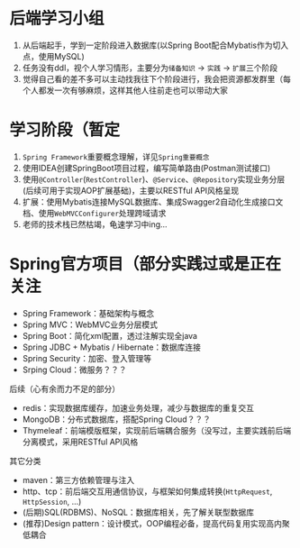 # 后端学习小组
1. 从后端起手，学到一定阶段进入数据库(以Spring Boot配合Mybatis作为切入点，使用MySQL)
2. 任务没有ddl，视个人学习情形，主要分为`储备知识` -> `实践` -> `扩展`三个阶段
3. 觉得自己看的差不多可以主动找我往下个阶段进行，我会把资源都发群里（每个人都发一次有够麻烦，这样其他人往前走也可以带动大家

# 学习阶段（暂定
1. `Spring Framework`重要概念理解，详见`Spring重要概念`
2. 使用IDEA创建SpringBoot项目过程，编写简单路由(Postman测试接口)
3. 使用`@Controller`(`RestController`)、`@Service`、`@Repository`实现业务分层(后续可用于实现AOP扩展基础)，主要以RESTful API风格呈现
4. 扩展：使用Mybatis连接MySQL数据库、集成Swagger2自动化生成接口文档、使用`WebMVCConfigurer`处理跨域请求
5. 老师的技术栈已然枯竭，龟速学习中ing...

# Spring官方项目（部分实践过或是正在关注
- Spring Framework：基础架构与概念
- Spring MVC：WebMVC业务分层模式
- Spring Boot：简化xml配置，透过注解实现全java
- Spring JDBC + Mybatis / Hibernate：数据库连接
- Spring Security：加密、登入管理等
- Srping Cloud：微服务？？？

后续（心有余而力不足的部分）
- redis：实现数据库缓存，加速业务处理，减少与数据库的重复交互
- MongoDB：分布式数据库，搭配Spring Cloud？？？
- Thymeleaf：前端模版框架，实现前后端耦合服务（没写过，主要实践前后端分离模式，采用RESTful API风格

其它分类
- maven：第三方依赖管理与注入
- http、tcp：前后端交互用通信协议，与框架如何集成转换(`HttpRequest`, `HttpSession`, ...)
- (后期)SQL(RDBMS)、NoSQL：数据库相关，先了解关联型数据库
- (推荐)Design pattern：设计模式，OOP编程必备，提高代码复用实现高内聚低耦合


